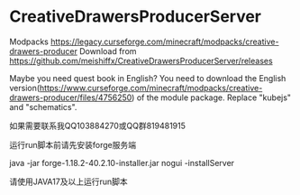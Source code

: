 # CreativeDrawersProducerServer
Modpacks https://legacy.curseforge.com/minecraft/modpacks/creative-drawers-producer
Download from https://github.com/meishiffx/CreativeDrawersProducerServer/releases


Maybe you need quest book in English?
You need to download the English version(https://www.curseforge.com/minecraft/modpacks/creative-drawers-producer/files/4756250) of the module package.
Replace "kubejs" and "schematics".

如果需要联系我QQ103884270或QQ群819481915


运行run脚本前请先安装forge服务端

java -jar forge-1.18.2-40.2.10-installer.jar nogui -installServer

请使用JAVA17及以上运行run脚本
